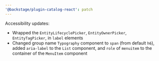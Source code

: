 ```yaml
---
'@backstage/plugin-catalog-react': patch
---
```


Accessibility updates:

- Wrapped the `EntityLifecyclePicker`, `EntityOwnerPicker`, `EntityTagPicker`, in `label` elements
- Changed group name `Typography` component to `span` (from default `h6`), added `aria-label` to the `List` component, and `role` of `menuitem` to the container of the `MenuItem` component
